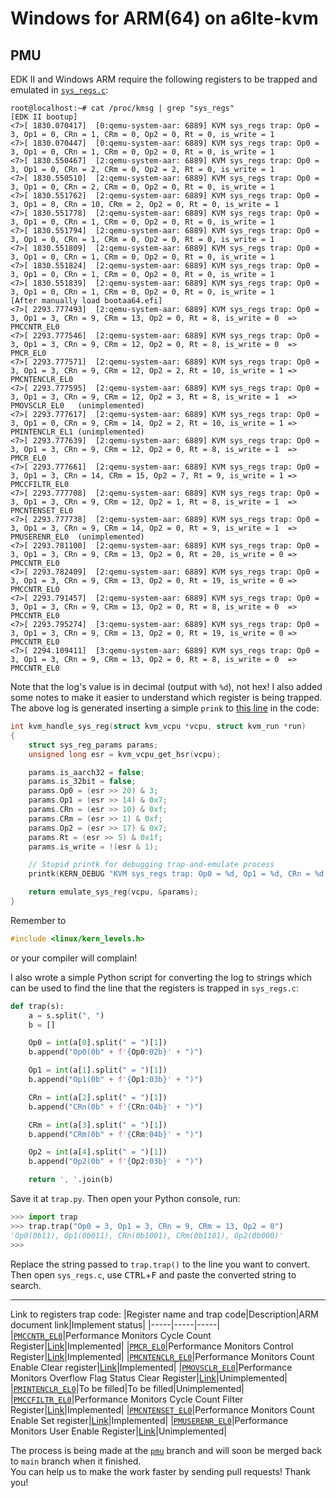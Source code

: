 # Windows for ARM(64) on a6lte-kvm
## PMU
EDK II and Windows ARM require the following registers to be trapped and emulated in [`sys_regs.c`](https://github.com/raspiduino/a6lte-kvm/blob/pmu/arch/arm64/kvm/sys_regs.c):
```
root@localhost:~# cat /proc/kmsg | grep "sys_regs"
[EDK II bootup]
<7>[ 1830.070417]  [0:qemu-system-aar: 6889] KVM sys_regs trap: Op0 = 3, Op1 = 0, CRn = 1, CRm = 0, Op2 = 0, Rt = 0, is_write = 1
<7>[ 1830.070447]  [0:qemu-system-aar: 6889] KVM sys_regs trap: Op0 = 3, Op1 = 0, CRn = 1, CRm = 0, Op2 = 0, Rt = 0, is_write = 1
<7>[ 1830.550467]  [2:qemu-system-aar: 6889] KVM sys_regs trap: Op0 = 3, Op1 = 0, CRn = 2, CRm = 0, Op2 = 2, Rt = 0, is_write = 1
<7>[ 1830.550510]  [2:qemu-system-aar: 6889] KVM sys_regs trap: Op0 = 3, Op1 = 0, CRn = 2, CRm = 0, Op2 = 0, Rt = 0, is_write = 1
<7>[ 1830.551762]  [2:qemu-system-aar: 6889] KVM sys_regs trap: Op0 = 3, Op1 = 0, CRn = 10, CRm = 2, Op2 = 0, Rt = 0, is_write = 1
<7>[ 1830.551778]  [2:qemu-system-aar: 6889] KVM sys_regs trap: Op0 = 3, Op1 = 0, CRn = 1, CRm = 0, Op2 = 0, Rt = 0, is_write = 1
<7>[ 1830.551794]  [2:qemu-system-aar: 6889] KVM sys_regs trap: Op0 = 3, Op1 = 0, CRn = 1, CRm = 0, Op2 = 0, Rt = 0, is_write = 1
<7>[ 1830.551809]  [2:qemu-system-aar: 6889] KVM sys_regs trap: Op0 = 3, Op1 = 0, CRn = 1, CRm = 0, Op2 = 0, Rt = 0, is_write = 1
<7>[ 1830.551824]  [2:qemu-system-aar: 6889] KVM sys_regs trap: Op0 = 3, Op1 = 0, CRn = 1, CRm = 0, Op2 = 0, Rt = 0, is_write = 1
<7>[ 1830.551839]  [2:qemu-system-aar: 6889] KVM sys_regs trap: Op0 = 3, Op1 = 0, CRn = 1, CRm = 0, Op2 = 0, Rt = 0, is_write = 1
[After manually load bootaa64.efi]
<7>[ 2293.777493]  [2:qemu-system-aar: 6889] KVM sys_regs trap: Op0 = 3, Op1 = 3, CRn = 9, CRm = 13, Op2 = 0, Rt = 8, is_write = 0  => PMCCNTR_EL0
<7>[ 2293.777546]  [2:qemu-system-aar: 6889] KVM sys_regs trap: Op0 = 3, Op1 = 3, CRn = 9, CRm = 12, Op2 = 0, Rt = 8, is_write = 0  => PMCR_EL0
<7>[ 2293.777571]  [2:qemu-system-aar: 6889] KVM sys_regs trap: Op0 = 3, Op1 = 3, CRn = 9, CRm = 12, Op2 = 2, Rt = 10, is_write = 1 => PMCNTENCLR_EL0
<7>[ 2293.777595]  [2:qemu-system-aar: 6889] KVM sys_regs trap: Op0 = 3, Op1 = 3, CRn = 9, CRm = 12, Op2 = 3, Rt = 8, is_write = 1  => PMOVSCLR_EL0   (unimplemented)
<7>[ 2293.777617]  [2:qemu-system-aar: 6889] KVM sys_regs trap: Op0 = 3, Op1 = 0, CRn = 9, CRm = 14, Op2 = 2, Rt = 10, is_write = 1 => PMINTENCLR_EL1 (unimplemented)
<7>[ 2293.777639]  [2:qemu-system-aar: 6889] KVM sys_regs trap: Op0 = 3, Op1 = 3, CRn = 9, CRm = 12, Op2 = 0, Rt = 8, is_write = 1  => PMCR_EL0
<7>[ 2293.777661]  [2:qemu-system-aar: 6889] KVM sys_regs trap: Op0 = 3, Op1 = 3, CRn = 14, CRm = 15, Op2 = 7, Rt = 9, is_write = 1 => PMCCFILTR_EL0
<7>[ 2293.777708]  [2:qemu-system-aar: 6889] KVM sys_regs trap: Op0 = 3, Op1 = 3, CRn = 9, CRm = 12, Op2 = 1, Rt = 8, is_write = 1  => PMCNTENSET_EL0
<7>[ 2293.777738]  [2:qemu-system-aar: 6889] KVM sys_regs trap: Op0 = 3, Op1 = 3, CRn = 9, CRm = 14, Op2 = 0, Rt = 9, is_write = 1  => PMUSERENR_EL0  (unimplemented)
<7>[ 2293.781100]  [2:qemu-system-aar: 6889] KVM sys_regs trap: Op0 = 3, Op1 = 3, CRn = 9, CRm = 13, Op2 = 0, Rt = 20, is_write = 0 => PMCCNTR_EL0
<7>[ 2293.782409]  [2:qemu-system-aar: 6889] KVM sys_regs trap: Op0 = 3, Op1 = 3, CRn = 9, CRm = 13, Op2 = 0, Rt = 19, is_write = 0 => PMCCNTR_EL0
<7>[ 2293.791457]  [2:qemu-system-aar: 6889] KVM sys_regs trap: Op0 = 3, Op1 = 3, CRn = 9, CRm = 13, Op2 = 0, Rt = 8, is_write = 0  => PMCCNTR_EL0
<7>[ 2293.795274]  [3:qemu-system-aar: 6889] KVM sys_regs trap: Op0 = 3, Op1 = 3, CRn = 9, CRm = 13, Op2 = 0, Rt = 19, is_write = 0 => PMCCNTR_EL0
<7>[ 2294.109411]  [3:qemu-system-aar: 6889] KVM sys_regs trap: Op0 = 3, Op1 = 3, CRn = 9, CRm = 13, Op2 = 0, Rt = 8, is_write = 0  => PMCCNTR_EL0
```
Note that the log's value is in decimal (output with `%d`), not hex! I also added some notes to make it easier to understand which register is being trapped.
<br>The above log is generated inserting a simple `prink` to [this line](https://github.com/raspiduino/a6lte-kvm/blob/25292853c38cb2bd1d28fe9cf7032a760fa78a76/arch/arm64/kvm/sys_regs.c#L1309) in the code:

```c
int kvm_handle_sys_reg(struct kvm_vcpu *vcpu, struct kvm_run *run)
{
	struct sys_reg_params params;
	unsigned long esr = kvm_vcpu_get_hsr(vcpu);

	params.is_aarch32 = false;
	params.is_32bit = false;
	params.Op0 = (esr >> 20) & 3;
	params.Op1 = (esr >> 14) & 0x7;
	params.CRn = (esr >> 10) & 0xf;
	params.CRm = (esr >> 1) & 0xf;
	params.Op2 = (esr >> 17) & 0x7;
	params.Rt = (esr >> 5) & 0x1f;
	params.is_write = !(esr & 1);

	// Stupid printk for debugging trap-and-emulate process
	printk(KERN_DEBUG "KVM sys_regs trap: Op0 = %d, Op1 = %d, CRn = %d, CRm = %d, Op2 = %d, Rt = %d, is_write = %d\n", params.Op0, params.Op1, params.CRn, params.CRm, params.Op2, params.Rt, params.is_write);

	return emulate_sys_reg(vcpu, &params);
}
```
Remember to
```c
#include <linux/kern_levels.h>
```
or your compiler will complain!

I also wrote a simple Python script for converting the log to strings which can be used to find the line that the registers is trapped in `sys_regs.c`:
```python
def trap(s):
	a = s.split(", ")
	b = []

	Op0 = int(a[0].split(" = ")[1])
	b.append("Op0(0b" + f'{Op0:02b}' + ")")

	Op1 = int(a[1].split(" = ")[1])
	b.append("Op1(0b" + f'{Op1:03b}' + ")")

	CRn = int(a[2].split(" = ")[1])
	b.append("CRn(0b" + f'{CRn:04b}' + ")")

	CRm = int(a[3].split(" = ")[1])
	b.append("CRm(0b" + f'{CRm:04b}' + ")")

	Op2 = int(a[4].split(" = ")[1])
	b.append("Op2(0b" + f'{Op2:03b}' + ")")

	return ', '.join(b)

```
Save it at `trap.py`. Then open your Python console, run:
```python
>>> import trap
>>> trap.trap("Op0 = 3, Op1 = 3, CRn = 9, CRm = 13, Op2 = 0")
'Op0(0b11), Op1(0b011), CRn(0b1001), CRm(0b1101), Op2(0b000)'
>>>
```
Replace the string passed to `trap.trap()` to the line you want to convert. Then open `sys_regs.c`, use <kbd>CTRL</kbd>+<kbd>F</kbd> and paste the converted string to search.

---------
Link to registers trap code:
|Register name and trap code|Description|ARM document link|Implement status|
|-----|-----|-----|
|[`PMCCNTR_EL0`](https://github.com/raspiduino/a6lte-kvm/blob/25292853c38cb2bd1d28fe9cf7032a760fa78a76/arch/arm64/kvm/sys_regs.c#L597)|Performance Monitors Cycle Count Register|[Link](https://developer.arm.com/documentation/ddi0595/2021-06/AArch64-Registers/PMCCNTR-EL0--Performance-Monitors-Cycle-Count-Register)|Implemented|
|[`PMCR_EL0`](https://github.com/raspiduino/a6lte-kvm/blob/25292853c38cb2bd1d28fe9cf7032a760fa78a76/arch/arm64/kvm/sys_regs.c#L574)|Performance Monitors Control Register|[Link](https://developer.arm.com/documentation/ddi0595/2020-12/External-Registers/PMCR-EL0--Performance-Monitors-Control-Register)|Implemented|
|[`PMCNTENCLR_EL0`](https://github.com/raspiduino/a6lte-kvm/blob/25292853c38cb2bd1d28fe9cf7032a760fa78a76/arch/arm64/kvm/sys_regs.c#L573)|Performance Monitors Count Enable Clear register|[Link](https://developer.arm.com/documentation/ddi0595/2021-06/AArch64-Registers/PMCNTENCLR-EL0--Performance-Monitors-Count-Enable-Clear-register)|Implemented|
|[`PMOVSCLR_EL0`](https://github.com/raspiduino/a6lte-kvm/blob/25292853c38cb2bd1d28fe9cf7032a760fa78a76/arch/arm64/kvm/sys_regs.c#L583)|Performance Monitors Overflow Flag Status Clear Register|[Link](https://developer.arm.com/documentation/ddi0595/2021-06/AArch64-Registers/PMOVSCLR-EL0--Performance-Monitors-Overflow-Flag-Status-Clear-Register)|Unimplemented|
|[`PMINTENCLR_EL0`](https://github.com/raspiduino/a6lte-kvm/blob/25292853c38cb2bd1d28fe9cf7032a760fa78a76/arch/arm64/kvm/sys_regs.c#L539)|To be filled|To be filled|Unimplemented|
|[`PMCCFILTR_EL0`](https://github.com/raspiduino/a6lte-kvm/blob/25292853c38cb2bd1d28fe9cf7032a760fa78a76/arch/arm64/kvm/sys_regs.c#L686)|Performance Monitors Cycle Count Filter Register|[Link](https://developer.arm.com/documentation/ddi0595/2020-12/AArch64-Registers/PMCCFILTR-EL0--Performance-Monitors-Cycle-Count-Filter-Register)|Implemented|
|[`PMCNTENSET_EL0`](https://github.com/raspiduino/a6lte-kvm/blob/25292853c38cb2bd1d28fe9cf7032a760fa78a76/arch/arm64/kvm/sys_regs.c#L576)|Performance Monitors Count Enable Set register|[Link](https://developer.arm.com/documentation/ddi0595/2020-12/AArch64-Registers/PMCNTENSET-EL0--Performance-Monitors-Count-Enable-Set-register)|Implemented|
|[`PMUSERENR_EL0`](https://github.com/raspiduino/a6lte-kvm/blob/25292853c38cb2bd1d28fe9cf7032a760fa78a76/arch/arm64/kvm/sys_regs.c#L606)|Performance Monitors User Enable Register|[Link](https://developer.arm.com/documentation/ddi0595/2020-12/AArch64-Registers/PMUSERENR-EL0--Performance-Monitors-User-Enable-Register)|Unimplemented|

The process is being made at the [`pmu`](https://github.com/raspiduino/a6lte-kvm/tree/pmu) branch and will soon be merged back to `main` branch when it finished.
<br> You can help us to make the work faster by sending pull requests! Thank you!

